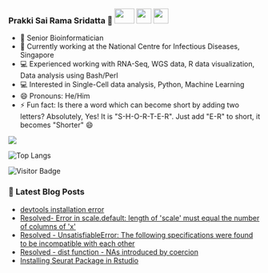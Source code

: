 ### Prakki Sai Rama Sridatta 👋 [<img src="https://img.shields.io/badge/-blue?style=flat-square&logo=Linkedin&logoColor=white&link=https://www.linkedin.com/in/prakki-sai-rama-sridatta-data" width="40" height="30">](https://www.linkedin.com/in/prakki-sai-rama-sridatta-data/) [<img src="https://upload.wikimedia.org/wikipedia/commons/archive/4/4f/20220821125552%21Twitter-logo.svg" width="30" height="30">](https://twitter.com/Prakki_Rama) [<img src="https://www.blogger.com/img/logo_blogger_40px.png" width="30" height="30">](https://asearchforsolutions.blogspot.com/)



- 🔭 Senior Bioinformatician
- 🌱 Currently working at the National Centre for Infectious Diseases, Singapore
- 💻 Experienced working with RNA-Seq, WGS data, R data visualization, Data analysis using Bash/Perl
- 💻 Interested in Single-Cell data analysis, Python, Machine Learning
- 😄 Pronouns: He/Him
- ⚡ Fun fact: Is there a word which can become short by adding two letters? Absolutely, Yes! It is "S-H-O-R-T-E-R". Just add "E-R" to short, it becomes "Shorter" 😄


<a href="https://github.com/anuraghazra/github-readme-stats">
 <img align="center" src="https://github-readme-stats.vercel.app/api?username=ramadatta&show_icons=true&repo=github-readme-stats&theme=buefy&hide=stars" />
</a>

![Top Langs](https://github-readme-stats.vercel.app/api/top-langs/?username=ramadatta&hide=TeX&layout=compact)

![Visitor Badge](https://visitor-badge.laobi.icu/badge?page_id=ramadatta.ramdatta)


### 📕 Latest Blog Posts
<!-- BLOG-POST-LIST:START -->
- [devtools installation error](https://asearchforsolutions.blogspot.com/2022/11/devtools-installation-error.html)
- [Resolved- Error in scale.default: length of &#39;scale&#39; must equal the number of columns of &#39;x&#39;](https://asearchforsolutions.blogspot.com/2022/11/resolved-error-in-scaledefault-length.html)
- [Resolved - UnsatisfiableError: The following specifications were found to be incompatible with each other](https://asearchforsolutions.blogspot.com/2022/11/resolved-unsatisfiableerror-following.html)
- [Resolved - dist function - NAs introduced by coercion](https://asearchforsolutions.blogspot.com/2022/10/resolved-dist-function-nas-introduced.html)
- [Installing Seurat Package in Rstudio](https://asearchforsolutions.blogspot.com/2022/09/installing-seurat-package-in-rstudio.html)
<!-- BLOG-POST-LIST:END -->
